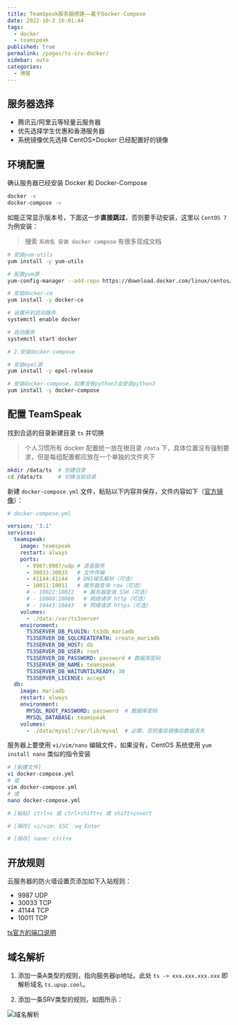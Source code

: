 ```yaml
---
title: TeamSpeak服务器搭建——基于Docker-Compose
date: 2022-10-3 16:01:44
tags: 
  - docker
  - teamspeak
published: true
permalink: /pages/ts-srv-docker/
sidebar: auto
categories: 
  - 博客
---
```


## 服务器选择

- 腾讯云/阿里云等轻量云服务器
- 优先选择学生优惠和香港服务器
- 系统镜像优先选择 CentOS+Docker 已经配置好的镜像

## 环境配置

确认服务器已经安装 Docker 和 Docker-Compose

```bash
docker -v
docker-compose -v
```

如能正常显示版本号，下面这一步**直接跳过**，否则要手动安装，这里以 `CentOS 7` 为例安装：

> 搜索 `系统名 安装 docker compose` 有很多现成文档

```bash
# 安装yum-utils
yum install -y yum-utils

# 配置yum源
yum-config-manager --add-repo https://download.docker.com/linux/centos/docker-ce.repo

# 安装docker-ce
yum install -y docker-ce

# 设置开机启动服务
systemctl enable docker

# 启动服务
systemctl start docker

# 2.安装docker-compose

# 安装epel源
yum install -y epel-release

# 安装docker-compose，如果没有python3会安装python3
yum install -y docker-compose
```

## 配置 TeamSpeak

找到合适的目录新建目录 `ts` 并切换

> 个人习惯所有 docker 配置统一放在根目录 `/data` 下，具体位置没有强制要求，但是每组配置都应放在一个单独的文件夹下

```bash
mkdir /data/ts  # 创建目录
cd /data/ts     # 切换当前目录
```

新建 `docker-compose.yml` 文件，粘贴以下内容并保存，文件内容如下（[官方镜像](https://hub.docker.com/_/teamspeak)）：

```yml
# docker-compose.yml

version: '3.1'
services:
  teamspeak:
    image: teamspeak
    restart: always
    ports:
      - 9987:9987/udp # 语音服务
      - 30033:30033   # 文件传输
      - 41144:41144   # DNS域名解析（可选）
      - 10011:10011   # 服务器查询 raw（可选）
      # - 10022:10022   # 服务器查询 SSH（可选）
      # - 10080:10080   # 网络请求 http（可选）
      # - 10443:10443   # 网络请求 https（可选）
    volumes:
      - ./data:/var/ts3server
    environment:
      TS3SERVER_DB_PLUGIN: ts3db_mariadb
      TS3SERVER_DB_SQLCREATEPATH: create_mariadb
      TS3SERVER_DB_HOST: db
      TS3SERVER_DB_USER: root
      TS3SERVER_DB_PASSWORD: password # 数据库密码
      TS3SERVER_DB_NAME: teamspeak
      TS3SERVER_DB_WAITUNTILREADY: 30
      TS3SERVER_LICENSE: accept
  db:
    image: mariadb
    restart: always
    environment:
      MYSQL_ROOT_PASSWORD: password  # 数据库密码
      MYSQL_DATABASE: teamspeak
    volumes:
      - ./data/mysql:/var/lib/mysql  # 必需，否则重启镜像后数据丢失
```

服务器上要使用 `vi/vim/nano` 编辑文件，如果没有，CentOS 系统使用 `yum install nano` 类似的指令安装

```bash
# [新建文件]
vi docker-compose.yml
# 或
vim docker-compose.yml
# 或
nano docker-compose.yml

# [粘贴] ctrl+v 或 ctrl+shift+v 或 shift+insert

# [保存] vi/vim: ESC :wq Enter

# [保存] nano: ctrl+x
```

## 开放规则

云服务器的防火墙设置页添加如下入站规则：

- 9987  UDP
- 30033 TCP
- 41144 TCP
- 10011 TCP

[ts官方的端口说明](https://support.teamspeak.com/hc/en-us/articles/360002712257-Which-ports-does-the-TeamSpeak-3-server-use)

## 域名解析

1. 添加一条A类型的规则，指向服务器ip地址。此处 `ts -> xxx.xxx.xxx.xxx` 即解析域名 `ts.upup.cool`。

2. 添加一条SRV类型的规则，如图所示：

![域名解析](https://fastly.jsdelivr.net/gh/Purple-CSGO/img-bed/img/teamspeak-dns-域名解析.png)
